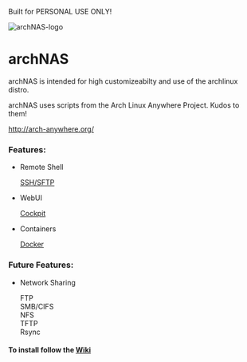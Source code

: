 Built for PERSONAL USE ONLY!

![archNAS-logo](https://github.com/Pheoxy/ArchNAS/raw/master/boot/archNAS-logo.png)
# archNAS

archNAS is intended for high customizeabilty and use of the archlinux distro.

archNAS uses scripts from the Arch Linux Anywhere Project.
Kudos to them!

http://arch-anywhere.org/


### Features:

* Remote Shell

    [SSH/SFTP](https://wiki.archlinux.org/index.php/Secure_Shell) <br />

* WebUI

    [Cockpit](http://cockpit-project.org/) <br />

* Containers

    [Docker](https://www.docker.com/) <br />

    
### Future Features:

* Network Sharing

    FTP <br />
    SMB/CIFS <br />
    NFS <br />
    TFTP <br />
    Rsync <br />


#### To install follow the [Wiki](https://github.com/Pheoxy/archNAS/wiki)
